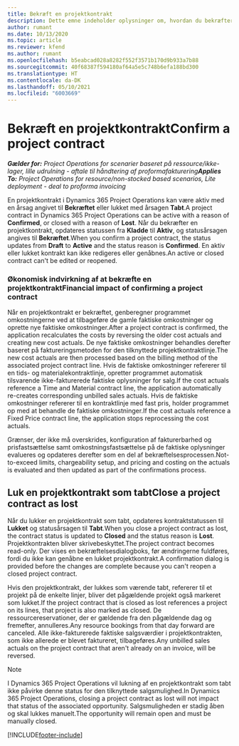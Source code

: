 ```yaml
---
title: Bekræft en projektkontrakt
description: Dette emne indeholder oplysninger om, hvordan du bekræfter en kontrakt i Project Operations.
author: rumant
ms.date: 10/13/2020
ms.topic: article
ms.reviewer: kfend
ms.author: rumant
ms.openlocfilehash: b5eabcad028a8282f552f3571b170d9b933a7b88
ms.sourcegitcommit: 40f68387f594180af64a5e5c748b6efa188bd300
ms.translationtype: HT
ms.contentlocale: da-DK
ms.lasthandoff: 05/10/2021
ms.locfileid: "6003669"
---
```

# <a name="confirm-a-project-contract"></a><span data-ttu-id="17f17-103">Bekræft en projektkontrakt</span><span class="sxs-lookup"><span data-stu-id="17f17-103">Confirm a project contract</span></span>

<span data-ttu-id="17f17-104">_**Gælder for:** Project Operations for scenarier baseret på ressource/ikke-lager, lille udrulning - aftale til håndtering af proformafakturering_</span><span class="sxs-lookup"><span data-stu-id="17f17-104">_**Applies To:** Project Operations for resource/non-stocked based scenarios, Lite deployment - deal to proforma invoicing_</span></span>

<span data-ttu-id="17f17-105">En projektkontrakt i Dynamics 365 Project Operations kan være aktiv med en årsag angivet til **Bekræftet** eller lukket med årsagen **Tabt**.</span><span class="sxs-lookup"><span data-stu-id="17f17-105">A project contract in Dynamics 365 Project Operations can be active with a reason of **Confirmed**, or closed with a reason of **Lost**.</span></span> <span data-ttu-id="17f17-106">Når du bekræfter en projektkontrakt, opdateres statussen fra **Kladde** til **Aktiv**, og statusårsagen angives til **Bekræftet**.</span><span class="sxs-lookup"><span data-stu-id="17f17-106">When you confirm a project contract, the status updates from **Draft** to **Active** and the status reason is **Confirmed**.</span></span> <span data-ttu-id="17f17-107">En aktiv eller lukket kontrakt kan ikke redigeres eller genåbnes.</span><span class="sxs-lookup"><span data-stu-id="17f17-107">An active or closed contract can't be edited or reopened.</span></span> 

### <a name="financial-impact-of-confirming-a-project-contract"></a><span data-ttu-id="17f17-108">Økonomisk indvirkning af at bekræfte en projektkontrakt</span><span class="sxs-lookup"><span data-stu-id="17f17-108">Financial impact of confirming a project contract</span></span>

<span data-ttu-id="17f17-109">Når en projektkontrakt er bekræftet, genberegner programmet omkostningerne ved at tilbageføre de gamle faktiske omkostninger og oprette nye faktiske omkostninger.</span><span class="sxs-lookup"><span data-stu-id="17f17-109">After a project contract is confirmed, the application recalculates the costs by reversing the older cost actuals and creating new cost actuals.</span></span> <span data-ttu-id="17f17-110">De nye faktiske omkostninger behandles derefter baseret på faktureringsmetoden for den tilknyttede projektkontraktlinje.</span><span class="sxs-lookup"><span data-stu-id="17f17-110">The new cost actuals are then processed based on the billing method of the associated project contract line.</span></span> <span data-ttu-id="17f17-111">Hvis de faktiske omkostninger refererer til en tids- og materialekontraktlinje, opretter programmet automatisk tilsvarende ikke-fakturerede faktiske oplysninger for salg.</span><span class="sxs-lookup"><span data-stu-id="17f17-111">If the cost actuals reference a Time and Material contract line, the application automatically re-creates corresponding unbilled sales actuals.</span></span> <span data-ttu-id="17f17-112">Hvis de faktiske omkostninger refererer til en kontraktlinje med fast pris, holder programmet op med at behandle de faktiske omkostninger.</span><span class="sxs-lookup"><span data-stu-id="17f17-112">If the cost actuals reference a Fixed Price contract line, the application stops reprocessing the cost actuals.</span></span>

<span data-ttu-id="17f17-113">Grænser, der ikke må overskrides, konfiguration af fakturerbarhed og prisfastsættelse samt omkostningsfastsættelse på de faktiske oplysninger evalueres og opdateres derefter som en del af bekræftelsesprocessen.</span><span class="sxs-lookup"><span data-stu-id="17f17-113">Not-to-exceed limits, chargeability setup, and pricing and costing on the actuals is evaluated and then updated as part of the confirmations process.</span></span>

## <a name="close-a-project-contract-as-lost"></a><span data-ttu-id="17f17-114">Luk en projektkontrakt som tabt</span><span class="sxs-lookup"><span data-stu-id="17f17-114">Close a project contract as lost</span></span>

<span data-ttu-id="17f17-115">Når du lukker en projektkontrakt som tabt, opdateres kontraktstatussen til **Lukket** og statusårsagen til **Tabt**.</span><span class="sxs-lookup"><span data-stu-id="17f17-115">When you close a project contract as lost, the contract status is updated to **Closed** and the status reason is **Lost**.</span></span> <span data-ttu-id="17f17-116">Projektkontrakten bliver skrivebeskyttet.</span><span class="sxs-lookup"><span data-stu-id="17f17-116">The project contract becomes read-only.</span></span> <span data-ttu-id="17f17-117">Der vises en bekræftelsesdialogboks, før ændringerne fuldføres, fordi du ikke kan genåbne en lukket projektkontrakt.</span><span class="sxs-lookup"><span data-stu-id="17f17-117">A confirmation dialog is provided before the changes are complete because you can't reopen a closed project contract.</span></span>

<span data-ttu-id="17f17-118">Hvis den projektkontrakt, der lukkes som værende tabt, refererer til et projekt på de enkelte linjer, bliver det pågældende projekt også markeret som lukket.</span><span class="sxs-lookup"><span data-stu-id="17f17-118">If the project contract that is closed as lost references a project on its lines, that project is also marked as closed.</span></span> <span data-ttu-id="17f17-119">De ressourcereservationer, der er gældende fra den pågældende dag og fremefter, annulleres.</span><span class="sxs-lookup"><span data-stu-id="17f17-119">Any resource bookings from that day forward are canceled.</span></span> <span data-ttu-id="17f17-120">Alle ikke-fakturerede faktiske salgsværdier i projektkontrakten, som ikke allerede er blevet faktureret, tilbageføres.</span><span class="sxs-lookup"><span data-stu-id="17f17-120">Any unbilled sales actuals on the project contract that aren't already on an invoice, will be reversed.</span></span>

> [!NOTE]
> <span data-ttu-id="17f17-121">I Dynamics 365 Project Operations vil lukning af en projektkontrakt som tabt ikke påvirke denne status for den tilknyttede salgsmulighed.</span><span class="sxs-lookup"><span data-stu-id="17f17-121">In Dynamics 365 Project Operations, closing a project contract as lost will not impact that status of the associated opportunity.</span></span> <span data-ttu-id="17f17-122">Salgsmuligheden er stadig åben og skal lukkes manuelt.</span><span class="sxs-lookup"><span data-stu-id="17f17-122">The opportunity will remain open and must be manually closed.</span></span>


[!INCLUDE[footer-include](../../includes/footer-banner.md)]